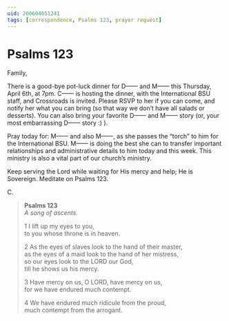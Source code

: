```yaml
---
uid: 200604051241
tags: [correspondence, Psalms 123, prayer request]
---
```

  
# Psalms 123

Family,

There is a good-bye pot-luck dinner for D—— and M—— this Thursday, April 6th, at 7pm. C—— is hosting the dinner, with the International BSU staff, and Crossroads is invited. Please RSVP to her if you can come, and notify her what you can bring (so that way we don’t have all salads or desserts). You can also bring your favorite D—— and M—— story (or, your most embarrassing D—— story :) ).

Pray today for: M—— and also M——, as she passes the “torch” to him for the International BSU. M—— is doing the best she can to transfer important relationships and administrative details to him today and this week. This ministry is also a vital part of our church’s ministry.

Keep serving the Lord while waiting for His mercy and help; He is Sovereign. Meditate on Psalms 123.

C.

> **Psalms 123**  
> *A song of ascents.*
> 
> 1 I lift up my eyes to you,  
> to you whose throne is in heaven.
> 
> 2 As the eyes of slaves look to the hand of their master,  
> as the eyes of a maid look to the hand of her mistress,  
> so our eyes look to the LORD our God,  
> till he shows us his mercy.
> 
> 3 Have mercy on us, O LORD, have mercy on us,  
> for we have endured much contempt.
> 
> 4 We have endured much ridicule from the proud,  
> much contempt from the arrogant.
